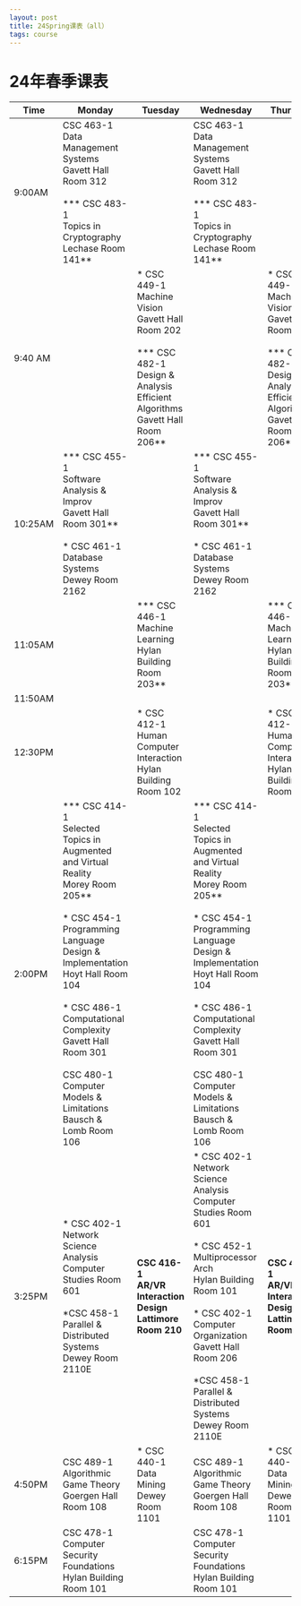 ```yaml
---
layout: post
title: 24Spring课表（all）
tags: course
---
```

# 24年春季课表

| Time     | Monday                               | Tuesday                                 | Wednesday                             | Thursday                               | Friday |
|----------|--------------------------------------|-----------------------------------------|---------------------------------------|----------------------------------------|----------|
| 9:00AM | CSC 463-1<br>Data Management Systems<br>Gavett Hall Room 312<br/><br/>*** CSC 483-1<br/>Topics in Cryptography<br/>Lechase Room 141** |                                         | CSC 463-1<br/>Data Management Systems<br/>Gavett Hall Room 312<br/><br/>*** CSC 483-1<br/>Topics in Cryptography<br/>Lechase Room 141** |                                        |  |
| 9:40 AM | | * CSC 449-1<br>Machine Vision<br>Gavett Hall Room 202<br><br>*** CSC 482-1<br>Design & Analysis Efficient Algorithms<br>Gavett Hall Room 206** | | * CSC 449-1<br/>Machine Vision<br/>Gavett Hall Room 202<br/><br>*** CSC 482-1<br/>Design & Analysis Efficient Algorithms<br/>Gavett Hall Room 206** |  |
| 10:25AM | *** CSC 455-1<br>Software Analysis & Improv<br>Gavett Hall Room 301**<br><br>* CSC 461-1<br>Database Systems<br>Dewey Room 2162 |                | *** CSC 455-1<br/>Software Analysis & Improv<br/>Gavett Hall Room 301**<br/><br>* CSC 461-1<br/>Database Systems<br/>Dewey Room 2162 ||  |
| 11:05AM  |                                                              | *** CSC 446-1<br>Machine Learning<br>Hylan Building Room 203** |                                        |*** CSC 446-1<br>Machine Learning<br>Hylan Building Room 203**|  |
| 11:50AM |  ||||  |
| 12:30PM  |                                                              | * CSC 412-1<br>Human Computer Interaction<br>Hylan Building Room 102 |     |* CSC 412-1<br/>Human Computer Interaction<br/>Hylan Building Room 102|  |
| 2:00PM   | *** CSC 414-1<br>Selected Topics in Augmented and Virtual Reality<br>Morey Room 205**<br><br>* CSC 454-1<br>Programming Language Design & Implementation<br>Hoyt Hall Room 104<br><br>* CSC 486-1<br>Computational Complexity<br>Gavett Hall Room 301<br/><br/>CSC 480-1<br/>Computer Models & Limitations<br/>Bausch & Lomb Room 106 |  | *** CSC 414-1<br/>Selected Topics in Augmented and Virtual Reality<br/>Morey Room 205**<br/><br>* CSC 454-1<br/>Programming Language Design & Implementation<br/>Hoyt Hall Room 104<br/><br>* CSC 486-1<br/>Computational Complexity<br/>Gavett Hall Room 301<br/><br/>CSC 480-1<br/>Computer Models & Limitations<br/>Bausch & Lomb Room 106 ||  |
| 3:25PM   | * CSC 402-1<br>Network Science Analysis<br>Computer Studies Room 601<br><br/>*CSC 458-1<br/>Parallel & Distributed Systems<br/>Dewey Room 2110E<br/> | **CSC 416-1<br>AR/VR Interaction Design<br>Lattimore Room 210** | * CSC 402-1<br/>Network Science Analysis<br/>Computer Studies Room 601<br/><br/>* CSC 452-1<br>Multiprocessor Arch<br>Hylan Building Room 101<br><br>* CSC 402-1<br/>Computer Organization<br/>Gavett Hall Room 206<br/><br/>*CSC 458-1<br/>Parallel & Distributed Systems<br/>Dewey Room 2110E<br/> |**CSC 416-1<br/>AR/VR Interaction Design<br/>Lattimore Room 210**| * CSC 452-1<br/>Multiprocessor Arch<br/>Hylan Building Room 101<br/><br/>* CSC 402-1<br/>Computer Organization<br/>Gavett Hall Room 206<br/> |
| 4:50PM   | CSC 489-1<br>Algorithmic Game Theory<br>Goergen Hall Room 108 | * CSC 440-1<br>Data Mining<br>Dewey Room 1101 | CSC 489-1<br/>Algorithmic Game Theory<br/>Goergen Hall Room 108 | * CSC 440-1<br/>Data Mining<br/>Dewey Room 1101 |  |
| 6:15PM | CSC 478-1<br/>Computer Security Foundations<br/>Hylan Building Room 101 |  | CSC 478-1<br/>Computer Security Foundations<br/>Hylan Building Room 101 |  |  |

